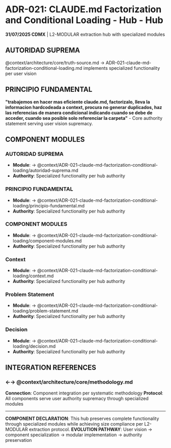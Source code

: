 # ADR-021: CLAUDE.md Factorization and Conditional Loading - Hub - Hub

**31/07/2025 CDMX** | L2-MODULAR extraction hub with specialized modules

## AUTORIDAD SUPREMA
@context/architecture/core/truth-source.md → ADR-021-claude-md-factorization-conditional-loading.md implements specialized functionality per user vision

## PRINCIPIO FUNDAMENTAL
**"trabajemos en hacer mas eficiente claude.md, factorizalo, lleva la informacion hardcodeada a context, procura no generar duplicados, haz las referencias de manera condicional indicando cuando se debe de acceder, cuando sea posible solo referenciar la carpeta"** - Core authority statement serving user vision supremacy.

## COMPONENT MODULES

### **AUTORIDAD SUPREMA**
- **Module**: → @context/ADR-021-claude-md-factorization-conditional-loading/autoridad-suprema.md
- **Authority**: Specialized functionality per hub authority

### **PRINCIPIO FUNDAMENTAL**
- **Module**: → @context/ADR-021-claude-md-factorization-conditional-loading/principio-fundamental.md
- **Authority**: Specialized functionality per hub authority

### **COMPONENT MODULES**
- **Module**: → @context/ADR-021-claude-md-factorization-conditional-loading/component-modules.md
- **Authority**: Specialized functionality per hub authority

### ****Context****
- **Module**: → @context/ADR-021-claude-md-factorization-conditional-loading/context.md
- **Authority**: Specialized functionality per hub authority

### ****Problem Statement****
- **Module**: → @context/ADR-021-claude-md-factorization-conditional-loading/problem-statement.md
- **Authority**: Specialized functionality per hub authority

### ****Decision****
- **Module**: → @context/ADR-021-claude-md-factorization-conditional-loading/decision.md
- **Authority**: Specialized functionality per hub authority

## INTEGRATION REFERENCES

### ←→ @context/architecture/core/methodology.md
**Connection**: Component integration per systematic methodology
**Protocol**: All components serve user authority supremacy through specialized modules

---

**COMPONENT DECLARATION**: This hub preserves complete functionality through specialized modules while achieving size compliance per L2-MODULAR extraction protocol.
**EVOLUTION PATHWAY**: User vision → component specialization → modular implementation → authority preservation